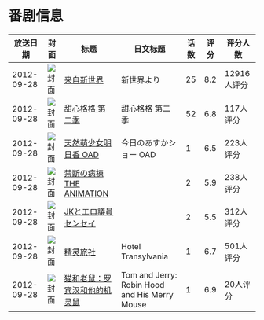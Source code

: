 # 番剧信息

|放送日期|封面|标题|日文标题|话数|评分|评分人数|
|---|---|---|---|---|---|---|
|2012-09-28|![封面](https://lain.bgm.tv/pic/cover/c/9a/64/37785_aBBEd.jpg)|[来自新世界](https://bangumi.tv/subject/37785)|新世界より|25|8.2|12916人评分|
|2012-09-28|![封面](https://lain.bgm.tv/pic/cover/c/c4/d0/49811_61N3l.jpg)|[甜心格格 第二季](https://bangumi.tv/subject/49811)|甜心格格 第二季|52|6.8|117人评分|
|2012-09-28|![封面](https://lain.bgm.tv/pic/cover/c/7b/41/50945_EiddT.jpg)|[天然萌少女明日香 OAD](https://bangumi.tv/subject/50945)|今日のあすかショー OAD|1|6.5|223人评分|
|2012-09-28|![封面](https://bangumi.tv/img/no_icon_subject.png)|[禁断の病棟 THE ANIMATION](https://bangumi.tv/subject/57285)||2|5.9|238人评分|
|2012-09-28|![封面](https://bangumi.tv/img/no_icon_subject.png)|[JKとエロ議員センセイ](https://bangumi.tv/subject/57286)||2|5.5|312人评分|
|2012-09-28|![封面](https://lain.bgm.tv/pic/cover/c/4a/bd/61213_KKJDr.jpg)|[精灵旅社](https://bangumi.tv/subject/61213)|Hotel Transylvania|1|6.7|501人评分|
|2012-09-28|![封面](https://lain.bgm.tv/pic/cover/c/fd/fb/139952_77Xau.jpg)|[猫和老鼠：罗宾汉和他的机灵鼠](https://bangumi.tv/subject/139952)|Tom and Jerry: Robin Hood and His Merry Mouse|1|6.9|20人评分|
